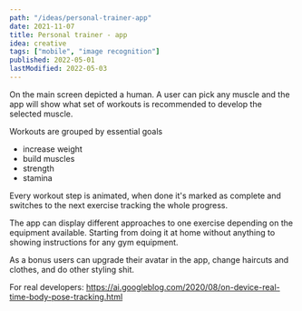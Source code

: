 ```yaml
---
path: "/ideas/personal-trainer-app"
date: 2021-11-07
title: Personal trainer - app
idea: creative
tags: ["mobile", "image recognition"]
published: 2022-05-01
lastModified: 2022-05-03
---
```


On the main screen depicted a human. A user can pick any muscle and the app will show what set of workouts is recommended to develop the selected muscle.

Workouts are grouped by essential goals

- increase weight
- build muscles
- strength
- stamina

Every workout step is animated, when done it's marked as complete and switches to the next exercise tracking the whole progress.

The app can display different approaches to one exercise depending on the equipment available. Starting from doing it at home without anything to showing instructions for any gym equipment.

As a bonus users can upgrade their avatar in the app, change haircuts and clothes, and do other styling shit.

For real developers: https://ai.googleblog.com/2020/08/on-device-real-time-body-pose-tracking.html